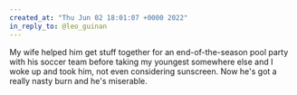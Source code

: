```yaml
---
created_at: "Thu Jun 02 18:01:07 +0000 2022"
in_reply_to: @leo_guinan
---
```


My wife helped him get stuff together for an end-of-the-season pool party with his soccer team before taking my youngest somewhere else and I woke up and took him, not even considering sunscreen. Now he's got a really nasty burn and he's miserable.